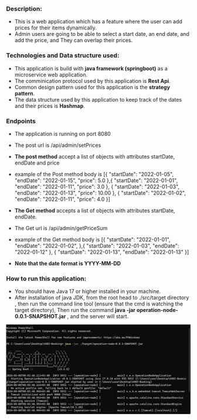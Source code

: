 ### Description:
- This is a web application which has a feature where the user can add prices
for their items dynamically.
- Admin users are going to be able to select a start date, an end date, and add the
price, and They can overlap their prices.


### Technologies and Data structure used:
- This application is build with **java framework (springboot)** as a microservice web application.
- The comminication protocol used by this application is **Rest Api**.
- Common design pattern used for this application is the **strategy pattern**.
- The data structure used by this application to keep track of the dates and their prices is **Hashmap**.

### Endpoints 
- The application is running on port 8080
- The post url is /api/admin/setPrices
- **The post method** accept a list of objects with attributes startDate, endDate and price
- example of the Post method body is
  [{
  "startDate": "2022-01-05",
  "endDate": "2022-01-15",
  "price": 5.0
},{
  "startDate": "2022-01-01",
  "endDate": "2022-01-11",
  "price": 3.0
},
{
  "startDate": "2022-01-03",
  "endDate": "2022-01-13",
  "price": 10.00
},
{
  "startDate": "2022-01-02",
  "endDate": "2022-01-11",
  "price": 4.0
}]


- **The Get method** accepts a list of objects with attributes  startDate, endDate.
- The Get url is /api/admin/getPriceSum
- example of the Get method body is
 [{
  "startDate": "2022-01-01",
  "endDate": "2022-01-02",
},{
  "startDate": "2022-01-03",
  "endDate": "2022-01-12"
},
{
  "startDate": "2022-01-13",
  "endDate": "2022-01-13"
}]

- **Note that the date format is YYYY-MM-DD**

### How to run this application:
- You should have Java 17 or higher installed in your machine.
- After installation of java JDK, from the root head to ./src/target directory , then run the command line tool (ensure that the cmd is watching the target directory), Then run the command **java -jar operation-node-0.0.1-SNAPSHOT.jar** , and the server will start.

![alt](./Screenshot%202024-05-08%20080426.png)